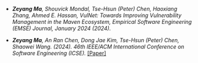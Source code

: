 
- *<strong><strong>Zeyang Ma</strong></strong>, Shouvick Mondal, Tse-Hsun (Peter) Chen, Haoxiang Zhang, Ahmed E. Hassan, VulNet: Towards Improving Vulnerability Management in the Maven Ecosystem, Empirical Software Engineering (EMSE) Journal, January 2024 (2024).*

- *<strong><strong>Zeyang Ma</strong></strong>, An Ran Chen, Dong Jae Kim, Tse-Hsun (Peter) Chen, Shaowei Wang. (2024). 46th IEEE/ACM International Conference on Software Engineering (ICSE).* [[Paper]](../paper/LLMParser.pdf)
  